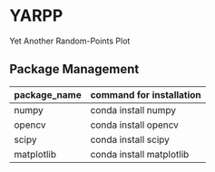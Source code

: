 # YARPP
Yet Another Random-Points Plot

## Package Management

package_name | command for installation
-------------|-------------------------
numpy | conda install numpy
opencv | conda install opencv
scipy | conda install scipy
matplotlib | conda install matplotlib